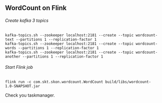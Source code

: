 ## WordCount on Flink

###### Create kafka 3 topics 
```
kafka-topics.sh --zookeeper localhost:2181 --create --topic wordcount-text --partitions 1 --replication-factor 1
kafka-topics.sh --zookeeper localhost:2181 --create --topic wordcount-words --partitions 1 --replication-factor 1
kafka-topics.sh --zookeeper localhost:2181 --create --topic wordcount-another --partitions 1 --replication-factor 1
```

###### Start Flink job
```
flink run -c com.skt.skon.wordcount.WordCount build/libs/wordcount-1.0-SNAPSHOT.jar 
```

Check you taskmanager.
